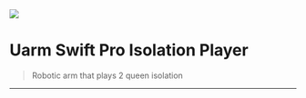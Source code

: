 <img src="https://upload.wikimedia.org/wikipedia/commons/8/8a/Isola_starting_position.png">

# Uarm Swift Pro Isolation Player

> Robotic arm that plays 2 queen isolation

---

